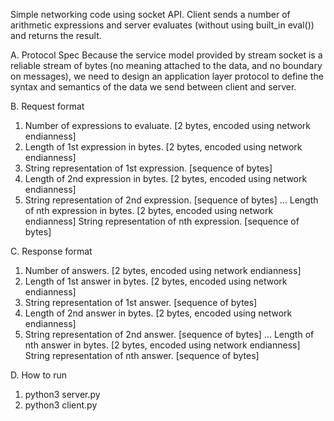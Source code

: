 Simple networking code using socket API. Client sends a number of arithmetic expressions and server evaluates (without using built_in eval()) and returns the result.
 
A. Protocol Spec
Because the service model provided by stream socket is a reliable stream of bytes (no meaning attached to the data, and no boundary on messages), we need to design an application layer protocol to define the syntax and semantics of the data we send between client and server.

B. Request format

1. Number of expressions to evaluate. [2 bytes, encoded using network endianness]
2. Length of 1st expression in bytes. [2 bytes, encoded using network endianness]
3. String representation of 1st expression. [sequence of bytes]
4. Length of 2nd expression in bytes. [2 bytes, encoded using network endianness]
5. String representation of 2nd expression. [sequence of bytes]
…
Length of nth expression in bytes. [2 bytes, encoded using network endianness]
String representation of nth expression. [sequence of bytes]

C. Response format

1. Number of answers. [2 bytes, encoded using network endianness]
2. Length of 1st answer in bytes. [2 bytes, encoded using network endianness]
3. String representation of 1st answer. [sequence of bytes]
4. Length of 2nd answer in bytes. [2 bytes, encoded using network endianness]
5. String representation of 2nd answer. [sequence of bytes]
…
Length of nth answer in bytes. [2 bytes, encoded using network endianness]
String representation of nth answer. [sequence of bytes]

D. How to run

1. python3 server.py
2. python3 client.py

